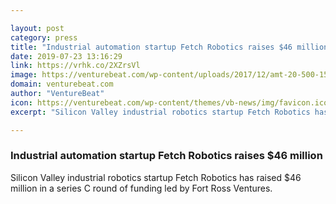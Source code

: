 ```yaml
---

layout: post
category: press
title: "Industrial automation startup Fetch Robotics raises $46 million"
date: 2019-07-23 13:16:29
link: https://vrhk.co/2XZrsVl
image: https://venturebeat.com/wp-content/uploads/2017/12/amt-20-500-1500.jpg?w=1200&strip=all
domain: venturebeat.com
author: "VentureBeat"
icon: https://venturebeat.com/wp-content/themes/vb-news/img/favicon.ico
excerpt: "Silicon Valley industrial robotics startup Fetch Robotics has raised $46 million in a series C round of funding led by Fort Ross Ventures."

---
```


### Industrial automation startup Fetch Robotics raises $46 million

Silicon Valley industrial robotics startup Fetch Robotics has raised $46 million in a series C round of funding led by Fort Ross Ventures.